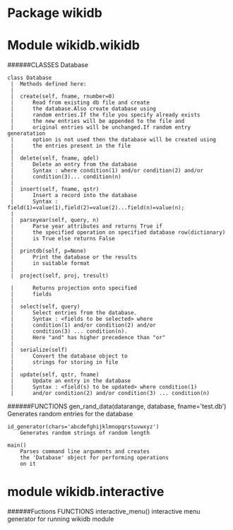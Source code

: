 Package wikidb
==============
Module wikidb.wikidb
=====================

######CLASSES
    Database
    
    class Database
     |  Methods defined here:
     |  
     |  create(self, fname, rnumber=0)
     |      Read from existing db file and create 
     |      the database.Also create database using 
     |      random entries.If the file you specify already exists 
     |      the new entries will be appended to the file and 
     |      original entries will be unchanged.If random entry generatation 
     |      option is not used then the database will be created using 
     |      the entries present in the file
     |  
     |  delete(self, fname, qdel)
     |      Delete an entry from the database
     |      Syntax : where condition(1) and/or condition(2) and/or 
     |      condition(3)... condition(n)
     |  
     |  insert(self, fname, qstr)
     |      Insert a record into the database
     |      Syntax : field(1)=value(1),field(2)=value(2)...field(n)=value(n);
     |  
     |  parseyear(self, query, n)
     |      Parse year attributes and returns True if 
     |      the specified operation on specified database row(dictionary)
     |      is True else returns False
     |  
     |  printdb(self, p=None)
     |      Print the database or the results
     |      in suitable format
     |  
     |  project(self, proj, tresult)

     |      Returns projection onto specified 
     |      fields
     |  
     |  select(self, query)
     |      Select entries from the database.
     |      Syntax : <fields to be selected> where 
     |      condition(1) and/or condition(2) and/or 
     |      condition(3) ... condition(n).
     |      Here "and" has higher precedence than "or"
     |  
     |  serialize(self)
     |      Convert the database object to
     |      strings for storing in file
     |  
     |  update(self, qstr, fname)
     |      Update an entry in the database
     |      Syntax : <field(s) to be updated> where condition(1) 
     |      and/or condition(2) and/or condition(3) ... condition(n)

######FUNCTIONS
    gen_rand_data(datarange, database, fname='test.db')
        Generates random entries for the database
    
    id_generator(chars='abcdefghijklmnopqrstuvwxyz')
        Generates random strings of random length
    
    main()
        Parses command line arguments and creates
        the 'Database' object for performing operations 
        on it


module wikidb.interactive
==========================

######Fuctions
FUNCTIONS
        interactive_menu()
        interactive menu generator for running 
        wikidb module
